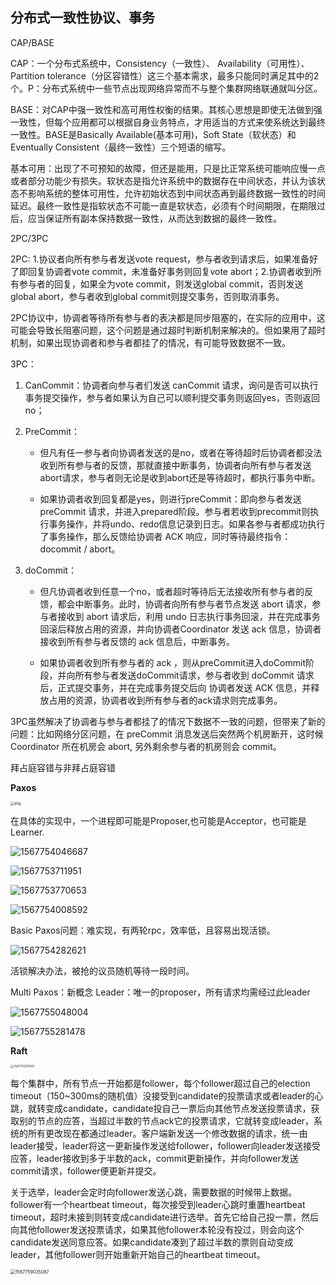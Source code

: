 ## 分布式一致性协议、事务

CAP/BASE

CAP：一个分布式系统中，Consistency（一致性）、 Availability（可用性）、Partition tolerance（分区容错性）这三个基本需求，最多只能同时满足其中的2个。P：分布式系统中一些节点出现网络异常而不与整个集群网络联通就叫分区。

BASE：对CAP中强一致性和高可用性权衡的结果。其核心思想是即使无法做到强一致性，但每个应用都可以根据自身业务特点，才用适当的方式来使系统达到最终一致性。BASE是Basically Available(基本可用)，Soft State（软状态）和Eventually Consistent（最终一致性）三个短语的缩写。

基本可用：出现了不可预知的故障，但还是能用，只是比正常系统可能响应慢一点或者部分功能少有损失。软状态是指允许系统中的数据存在中间状态，并认为该状态不影响系统的整体可用性，允许初始状态到中间状态再到最终数据一致性的时间延迟。最终一致性是指软状态不可能一直是软状态，必须有个时间期限，在期限过后，应当保证所有副本保持数据一致性，从而达到数据的最终一致性。

2PC/3PC

2PC: 1.协议者向所有参与者发送vote request，参与者收到请求后，如果准备好了即回复协调者vote commit，未准备好事务则回复vote abort；2.协调者收到所有参与者的回复，如果全为vote commit，则发送global commit，否则发送global abort，参与者收到global commit则提交事务，否则取消事务。

2PC协议中，协调者等待所有参与者的表决都是同步阻塞的，在实际的应用中，这可能会导致长阻塞问题，这个问题是通过超时判断机制来解决的。但如果用了超时机制，如果出现协调者和参与者都挂了的情况，有可能导致数据不一致。

3PC：

1. CanCommit：协调者向参与者们发送 canCommit 请求，询问是否可以执行事务提交操作，参与者如果认为自己可以顺利提交事务则返回yes，否则返回no；

2. PreCommit：

    - 但凡有任一参与者向协调者发送的是no，或者在等待超时后协调者都没法收到所有参与者的反馈，那就直接中断事务，协调者向所有参与者发送abort请求，参与者则无论是收到abort还是等待超时，都执行事务中断。

    - 如果协调者收到回复都是yes，则进行preCommit：即向参与者发送preCommit 请求，并进入prepared阶段。参与者若收到precommit则执行事务操作，并将undo、redo信息记录到日志。如果各参与者都成功执行了事务操作，那么反馈给协调者 ACK 响应，同时等待最终指令：docommit / abort。

3. doCommit：

    - 但凡协调者收到任意一个no，或者超时等待后无法接收所有参与者的反馈，都会中断事务。此时，协调者向所有参与者节点发送 abort 请求，参与者接收到 abort 请求后，利用 undo 日志执行事务回滚，并在完成事务回滚后释放占用的资源，并向协调者Coordinator 发送 ack 信息，协调者接收到所有参与者反馈的 ack 信息后，中断事务。

    - 如果协调者收到所有参与者的 ack ，则从preCommit进入doCommit阶段，并向所有参与者发送doCommit请求，参与者收到 doCommit 请求后，正式提交事务，并在完成事务提交后向 协调者发送 ACK 信息，并释放占用的资源，协调者收到所有参与者的ack请求则完成事务。

3PC虽然解决了协调者与参与者都挂了的情况下数据不一致的问题，但带来了新的问题：比如网络分区问题，在 preCommit 消息发送后突然两个机房断开，这时候 Coordinator 所在机房会 abort, 另外剩余参与者的机房则会 commit。

拜占庭容错与非拜占庭容错

**Paxos**

<img src="assets/1640df969e7f7d16" alt="img" style="zoom: 40%;" />

在具体的实现中，一个进程即可能是Proposer,也可能是Acceptor，也可能是Learner.

![1567754046687](assets/1567754046687.png)

![1567753711951](assets/1567753711951.png)

![1567753770653](assets/1567753770653.png)

![1567754008592](assets/1567754008592.png)

Basic Paxos问题：难实现，有两轮rpc，效率低，且容易出现活锁。

![1567754282621](assets/1567754282621.png)

活锁解决办法，被抢的议员随机等待一段时间。

Multi Paxos：新概念 Leader：唯一的proposer，所有请求均需经过此leader

![1567755048004](assets/1567755048004.png)

![1567755281478](assets/1567755281478.png)

**Raft**

<img src="assets/1567755311407.png" alt="1567755311407" style="zoom: 33%;" />

每个集群中，所有节点一开始都是follower，每个follower超过自己的election timeout（150~300ms的随机值）没接受到candidate的投票请求或者leader的心跳，就转变成candidate，candidate投自己一票后向其他节点发送投票请求，获取别的节点的应答，当超过半数的节点ack它的投票请求，它就转变成leader，系统的所有更改现在都通过leader。客户端新发送一个修改数据的请求，统一由leader接受，leader将这一更新操作发送给follower，follower向leader发送接受应答，leader接收到多于半数的ack，commit更新操作，并向follower发送commit请求，follower便更新并提交。

关于选举，leader会定时向follower发送心跳，需要数据的时候带上数据。follower有一个heartbeat timeout，每次接受到leader心跳时重置heartbeat timeout，超时未接到则转变成candidate进行选举。首先它给自己投一票，然后向其他follower发送投票请求，如果其他follower本轮没有投过，则会向这个candidate发送同意应答。如果candidate凑到了超过半数的票则自动变成leader，其他follower则开始重新开始自己的heartbeat timeout。



<img src="assets/1567759035087.png" alt="1567759035087" style="zoom:50%;" />